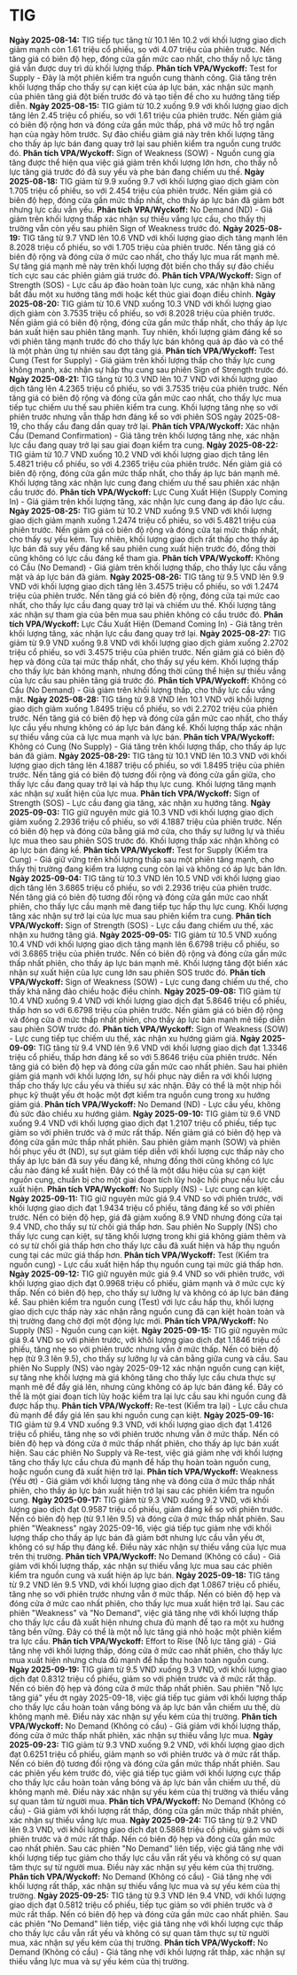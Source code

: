 # TIG

**Ngày 2025-08-14:** TIG tiếp tục tăng từ 10.1 lên 10.2 với khối lượng giao dịch giảm mạnh còn 1.61 triệu cổ phiếu, so với 4.07 triệu của phiên trước. Nến tăng giá có biên độ hẹp, đóng cửa gần mức cao nhất, cho thấy nỗ lực tăng giá vẫn được duy trì dù khối lượng thấp. **Phân tích VPA/Wyckoff:** Test for Supply - Đây là một phiên kiểm tra nguồn cung thành công. Giá tăng trên khối lượng thấp cho thấy sự cạn kiệt của áp lực bán, xác nhận sức mạnh của phiên tăng giá đột biến trước đó và tạo tiền đề cho xu hướng tăng tiếp diễn.
**Ngày 2025-08-15:** TIG giảm từ 10.2 xuống 9.9 với khối lượng giao dịch tăng lên 2.45 triệu cổ phiếu, so với 1.61 triệu của phiên trước. Nến giảm giá có biên độ rộng hơn và đóng cửa gần mức thấp, phá vỡ mức hỗ trợ ngắn hạn của ngày hôm trước. Sự đảo chiều giảm giá này trên khối lượng tăng cho thấy áp lực bán đang quay trở lại sau phiên kiểm tra nguồn cung trước đó. **Phân tích VPA/Wyckoff:** Sign of Weakness (SOW) - Nguồn cung gia tăng được thể hiện qua việc giá giảm trên khối lượng lớn hơn, cho thấy nỗ lực tăng giá trước đó đã suy yếu và phe bán đang chiếm ưu thế.
**Ngày 2025-08-18:** TIG giảm từ 9.9 xuống 9.7 với khối lượng giao dịch giảm còn 1.705 triệu cổ phiếu, so với 2.454 triệu của phiên trước. Nến giảm giá có biên độ hẹp, đóng cửa gần mức thấp nhất, cho thấy áp lực bán đã giảm bớt nhưng lực cầu vẫn yếu. **Phân tích VPA/Wyckoff:** No Demand (ND) - Giá giảm trên khối lượng thấp xác nhận sự thiếu vắng lực cầu, cho thấy thị trường vẫn còn yếu sau phiên Sign of Weakness trước đó.
**Ngày 2025-08-19:** TIG tăng từ 9.7 VND lên 10.6 VND với khối lượng giao dịch tăng mạnh lên 8.2028 triệu cổ phiếu, so với 1.705 triệu của phiên trước. Nến tăng giá có biên độ rộng và đóng cửa ở mức cao nhất, cho thấy lực mua rất mạnh mẽ. Sự tăng giá mạnh mẽ này trên khối lượng đột biến cho thấy sự đảo chiều tích cực sau các phiên giảm giá trước đó. **Phân tích VPA/Wyckoff:** Sign of Strength (SOS) - Lực cầu áp đảo hoàn toàn lực cung, xác nhận khả năng bắt đầu một xu hướng tăng mới hoặc kết thúc giai đoạn điều chỉnh.
**Ngày 2025-08-20:** TIG giảm từ 10.6 VND xuống 10.3 VND với khối lượng giao dịch giảm còn 3.7535 triệu cổ phiếu, so với 8.2028 triệu của phiên trước. Nến giảm giá có biên độ rộng, đóng cửa gần mức thấp nhất, cho thấy áp lực bán xuất hiện sau phiên tăng mạnh. Tuy nhiên, khối lượng giảm đáng kể so với phiên tăng mạnh trước đó cho thấy lực bán không quá áp đảo và có thể là một phản ứng tự nhiên sau đợt tăng giá. **Phân tích VPA/Wyckoff:** Test Cung (Test for Supply) - Giá giảm trên khối lượng thấp cho thấy lực cung không mạnh, xác nhận sự hấp thụ cung sau phiên Sign of Strength trước đó.
**Ngày 2025-08-21:** TIG tăng từ 10.3 VND lên 10.7 VND với khối lượng giao dịch tăng lên 4.2365 triệu cổ phiếu, so với 3.7535 triệu của phiên trước. Nến tăng giá có biên độ rộng và đóng cửa gần mức cao nhất, cho thấy lực mua tiếp tục chiếm ưu thế sau phiên kiểm tra cung. Khối lượng tăng nhẹ so với phiên trước nhưng vẫn thấp hơn đáng kể so với phiên SOS ngày 2025-08-19, cho thấy cầu đang dần quay trở lại. **Phân tích VPA/Wyckoff:** Xác nhận Cầu (Demand Confirmation) - Giá tăng trên khối lượng tăng nhẹ, xác nhận lực cầu đang quay trở lại sau giai đoạn kiểm tra cung.
**Ngày 2025-08-22:** TIG giảm từ 10.7 VND xuống 10.2 VND với khối lượng giao dịch tăng lên 5.4821 triệu cổ phiếu, so với 4.2365 triệu của phiên trước. Nến giảm giá có biên độ rộng, đóng cửa gần mức thấp nhất, cho thấy áp lực bán mạnh mẽ. Khối lượng tăng xác nhận lực cung đang chiếm ưu thế sau phiên xác nhận cầu trước đó. **Phân tích VPA/Wyckoff:** Lực Cung Xuất Hiện (Supply Coming In) - Giá giảm trên khối lượng tăng, xác nhận lực cung đang áp đảo lực cầu.
**Ngày 2025-08-25:** TIG giảm từ 10.2 VND xuống 9.5 VND với khối lượng giao dịch giảm mạnh xuống 1.2474 triệu cổ phiếu, so với 5.4821 triệu của phiên trước. Nến giảm giá có biên độ rộng và đóng cửa tại mức thấp nhất, cho thấy sự yếu kém. Tuy nhiên, khối lượng giao dịch rất thấp cho thấy áp lực bán đã suy yếu đáng kể sau phiên cung xuất hiện trước đó, đồng thời cũng không có lực cầu đáng kể tham gia. **Phân tích VPA/Wyckoff:** Không có Cầu (No Demand) - Giá giảm trên khối lượng thấp, cho thấy lực cầu vắng mặt và áp lực bán đã giảm.
**Ngày 2025-08-26:** TIG tăng từ 9.5 VND lên 9.9 VND với khối lượng giao dịch tăng lên 3.4575 triệu cổ phiếu, so với 1.2474 triệu của phiên trước. Nến tăng giá có biên độ rộng, đóng cửa tại mức cao nhất, cho thấy lực cầu đang quay trở lại và chiếm ưu thế. Khối lượng tăng xác nhận sự tham gia của bên mua sau phiên không có cầu trước đó. **Phân tích VPA/Wyckoff:** Lực Cầu Xuất Hiện (Demand Coming In) - Giá tăng trên khối lượng tăng, xác nhận lực cầu đang quay trở lại.
**Ngày 2025-08-27:** TIG giảm từ 9.9 VND xuống 9.8 VND với khối lượng giao dịch giảm xuống 2.2702 triệu cổ phiếu, so với 3.4575 triệu của phiên trước. Nến giảm giá có biên độ hẹp và đóng cửa tại mức thấp nhất, cho thấy sự yếu kém. Khối lượng thấp cho thấy lực bán không mạnh, nhưng đồng thời cũng thể hiện sự thiếu vắng của lực cầu sau phiên tăng giá trước đó. **Phân tích VPA/Wyckoff:** Không có Cầu (No Demand) - Giá giảm trên khối lượng thấp, cho thấy lực cầu vắng mặt.
**Ngày 2025-08-28:** TIG tăng từ 9.8 VND lên 10.1 VND với khối lượng giao dịch giảm xuống 1.8495 triệu cổ phiếu, so với 2.2702 triệu của phiên trước. Nến tăng giá có biên độ hẹp và đóng cửa gần mức cao nhất, cho thấy lực cầu yếu nhưng không có áp lực bán đáng kể. Khối lượng thấp xác nhận sự thiếu vắng của cả lực mua mạnh và lực bán. **Phân tích VPA/Wyckoff:** Không có Cung (No Supply) - Giá tăng trên khối lượng thấp, cho thấy áp lực bán đã giảm.
**Ngày 2025-08-29:** TIG tăng từ 10.1 VND lên 10.3 VND với khối lượng giao dịch tăng lên 4.1887 triệu cổ phiếu, so với 1.8495 triệu của phiên trước. Nến tăng giá có biên độ tương đối rộng và đóng cửa gần giữa, cho thấy lực cầu đang quay trở lại và hấp thụ lực cung. Khối lượng tăng mạnh xác nhận sự xuất hiện của lực mua. **Phân tích VPA/Wyckoff:** Sign of Strength (SOS) - Lực cầu đang gia tăng, xác nhận xu hướng tăng.
**Ngày 2025-09-03:** TIG giữ nguyên mức giá 10.3 VND với khối lượng giao dịch giảm xuống 2.2936 triệu cổ phiếu, so với 4.1887 triệu của phiên trước. Nến có biên độ hẹp và đóng cửa bằng giá mở cửa, cho thấy sự lưỡng lự và thiếu lực mua theo sau phiên SOS trước đó. Khối lượng thấp xác nhận không có áp lực bán đáng kể. **Phân tích VPA/Wyckoff:** Test for Supply (Kiểm tra Cung) - Giá giữ vững trên khối lượng thấp sau một phiên tăng mạnh, cho thấy thị trường đang kiểm tra lượng cung còn lại và không có áp lực bán lớn.
**Ngày 2025-09-04:** TIG tăng từ 10.3 VND lên 10.5 VND với khối lượng giao dịch tăng lên 3.6865 triệu cổ phiếu, so với 2.2936 triệu của phiên trước. Nến tăng giá có biên độ tương đối rộng và đóng cửa gần mức cao nhất phiên, cho thấy lực cầu mạnh mẽ đang tiếp tục hấp thụ lực cung. Khối lượng tăng xác nhận sự trở lại của lực mua sau phiên kiểm tra cung. **Phân tích VPA/Wyckoff:** Sign of Strength (SOS) - Lực cầu đang chiếm ưu thế, xác nhận xu hướng tăng giá.
**Ngày 2025-09-05:** TIG giảm từ 10.5 VND xuống 10.4 VND với khối lượng giao dịch tăng mạnh lên 6.6798 triệu cổ phiếu, so với 3.6865 triệu của phiên trước. Nến có biên độ rộng và đóng cửa gần mức thấp nhất phiên, cho thấy áp lực bán mạnh mẽ. Khối lượng tăng đột biến xác nhận sự xuất hiện của lực cung lớn sau phiên SOS trước đó. **Phân tích VPA/Wyckoff:** Sign of Weakness (SOW) - Lực cung đang chiếm ưu thế, cho thấy khả năng đảo chiều hoặc điều chỉnh.
**Ngày 2025-09-08:** TIG giảm từ 10.4 VND xuống 9.4 VND với khối lượng giao dịch đạt 5.8646 triệu cổ phiếu, thấp hơn so với 6.6798 triệu của phiên trước. Nến giảm giá có biên độ rộng và đóng cửa ở mức thấp nhất phiên, cho thấy áp lực bán mạnh mẽ tiếp diễn sau phiên SOW trước đó. **Phân tích VPA/Wyckoff:** Sign of Weakness (SOW) - Lực cung tiếp tục chiếm ưu thế, xác nhận xu hướng giảm giá.
**Ngày 2025-09-09:** TIG tăng từ 9.4 VND lên 9.6 VND với khối lượng giao dịch đạt 1.3346 triệu cổ phiếu, thấp hơn đáng kể so với 5.8646 triệu của phiên trước. Nến tăng giá có biên độ hẹp và đóng cửa gần mức cao nhất phiên. Sau hai phiên giảm giá mạnh với khối lượng lớn, sự hồi phục này diễn ra với khối lượng thấp cho thấy lực cầu yếu và thiếu sự xác nhận. Đây có thể là một nhịp hồi phục kỹ thuật yếu ớt hoặc một đợt kiểm tra nguồn cung trong xu hướng giảm giá. **Phân tích VPA/Wyckoff:** No Demand (ND) - Lực cầu yếu, không đủ sức đảo chiều xu hướng giảm.
**Ngày 2025-09-10:** TIG giảm từ 9.6 VND xuống 9.4 VND với khối lượng giao dịch đạt 1.2107 triệu cổ phiếu, tiếp tục giảm so với phiên trước và ở mức rất thấp. Nến giảm giá có biên độ hẹp và đóng cửa gần mức thấp nhất phiên. Sau phiên giảm mạnh (SOW) và phiên hồi phục yếu ớt (ND), sự sụt giảm tiếp diễn với khối lượng cực thấp này cho thấy áp lực bán đã suy yếu đáng kể, nhưng đồng thời cũng không có lực cầu nào đáng kể xuất hiện. Đây có thể là một dấu hiệu của sự cạn kiệt nguồn cung, chuẩn bị cho một giai đoạn tích lũy hoặc hồi phục nếu lực cầu xuất hiện. **Phân tích VPA/Wyckoff:** No Supply (NS) - Lực cung cạn kiệt.
**Ngày 2025-09-11:** TIG giữ nguyên mức giá 9.4 VND so với phiên trước, với khối lượng giao dịch đạt 1.9434 triệu cổ phiếu, tăng đáng kể so với phiên trước. Nến có biên độ hẹp, giá đã giảm xuống 8.9 VND nhưng đóng cửa tại 9.4 VND, cho thấy sự từ chối giá thấp hơn. Sau phiên No Supply (NS) cho thấy lực cung cạn kiệt, sự tăng khối lượng trong khi giá không giảm thêm và có sự từ chối giá thấp hơn cho thấy lực cầu đã xuất hiện và hấp thụ nguồn cung tại các mức giá thấp hơn. **Phân tích VPA/Wyckoff:** Test (Kiểm tra nguồn cung) - Lực cầu xuất hiện hấp thụ nguồn cung tại mức giá thấp hơn.
**Ngày 2025-09-12:** TIG giữ nguyên mức giá 9.4 VND so với phiên trước, với khối lượng giao dịch đạt 0.9968 triệu cổ phiếu, giảm mạnh và ở mức cực kỳ thấp. Nến có biên độ hẹp, cho thấy sự lưỡng lự và không có áp lực bán đáng kể. Sau phiên kiểm tra nguồn cung (Test) với lực cầu hấp thụ, khối lượng giao dịch cực thấp này xác nhận rằng nguồn cung đã cạn kiệt hoàn toàn và thị trường đang chờ đợi một động lực mới. **Phân tích VPA/Wyckoff:** No Supply (NS) - Nguồn cung cạn kiệt.
**Ngày 2025-09-15:** TIG giữ nguyên mức giá 9.4 VND so với phiên trước, với khối lượng giao dịch đạt 1.1846 triệu cổ phiếu, tăng nhẹ so với phiên trước nhưng vẫn ở mức thấp. Nến có biên độ hẹp (từ 9.3 lên 9.5), cho thấy sự lưỡng lự và cân bằng giữa cung và cầu. Sau phiên No Supply (NS) vào ngày 2025-09-12 xác nhận nguồn cung cạn kiệt, sự tăng nhẹ khối lượng mà giá không tăng cho thấy lực cầu chưa thực sự mạnh mẽ để đẩy giá lên, nhưng cũng không có áp lực bán đáng kể. Đây có thể là một giai đoạn tích lũy hoặc kiểm tra lại lực cầu sau khi nguồn cung đã được hấp thụ. **Phân tích VPA/Wyckoff:** Re-test (Kiểm tra lại) - Lực cầu chưa đủ mạnh để đẩy giá lên sau khi nguồn cung cạn kiệt.
**Ngày 2025-09-16:** TIG giảm từ 9.4 VND xuống 9.3 VND, với khối lượng giao dịch đạt 1.4126 triệu cổ phiếu, tăng nhẹ so với phiên trước nhưng vẫn ở mức thấp. Nến có biên độ hẹp và đóng cửa ở mức thấp nhất phiên, cho thấy áp lực bán xuất hiện. Sau các phiên No Supply và Re-test, việc giá giảm nhẹ với khối lượng tăng cho thấy lực cầu chưa đủ mạnh để hấp thụ hoàn toàn nguồn cung, hoặc nguồn cung đã xuất hiện trở lại. **Phân tích VPA/Wyckoff:** Weakness (Yếu ớt) - Giá giảm với khối lượng tăng nhẹ và đóng cửa ở mức thấp nhất phiên, cho thấy áp lực bán xuất hiện trở lại sau các phiên kiểm tra nguồn cung.
**Ngày 2025-09-17:** TIG giảm từ 9.3 VND xuống 9.2 VND, với khối lượng giao dịch đạt 0.9587 triệu cổ phiếu, giảm đáng kể so với phiên trước. Nến có biên độ hẹp (từ 9.1 lên 9.5) và đóng cửa ở mức thấp nhất phiên. Sau phiên "Weakness" ngày 2025-09-16, việc giá tiếp tục giảm nhẹ với khối lượng thấp cho thấy áp lực bán đã giảm bớt nhưng lực cầu vẫn yếu ớt, không có sự hấp thụ đáng kể. Điều này xác nhận sự thiếu vắng của lực mua trên thị trường. **Phân tích VPA/Wyckoff:** No Demand (Không có cầu) - Giá giảm với khối lượng thấp, xác nhận sự thiếu vắng lực mua sau các phiên kiểm tra nguồn cung và xuất hiện áp lực bán.
**Ngày 2025-09-18:** TIG tăng từ 9.2 VND lên 9.5 VND, với khối lượng giao dịch đạt 1.0867 triệu cổ phiếu, tăng nhẹ so với phiên trước nhưng vẫn ở mức thấp. Nến có biên độ hẹp và đóng cửa ở mức cao nhất phiên, cho thấy lực mua xuất hiện trở lại. Sau các phiên "Weakness" và "No Demand", việc giá tăng nhẹ với khối lượng thấp cho thấy lực cầu đã xuất hiện nhưng chưa đủ mạnh để tạo ra một xu hướng tăng bền vững. Đây có thể là một nỗ lực tăng giá nhỏ hoặc một phiên kiểm tra lực cầu. **Phân tích VPA/Wyckoff:** Effort to Rise (Nỗ lực tăng giá) - Giá tăng nhẹ với khối lượng thấp, đóng cửa ở mức cao nhất phiên, cho thấy lực mua xuất hiện nhưng chưa đủ mạnh để hấp thụ hoàn toàn nguồn cung.
**Ngày 2025-09-19:** TIG giảm từ 9.5 VND xuống 9.3 VND, với khối lượng giao dịch đạt 0.8312 triệu cổ phiếu, giảm so với phiên trước và ở mức rất thấp. Nến có biên độ hẹp và đóng cửa ở mức thấp nhất phiên. Sau phiên "Nỗ lực tăng giá" yếu ớt ngày 2025-09-18, việc giá tiếp tục giảm với khối lượng thấp cho thấy lực cầu hoàn toàn vắng bóng và áp lực bán vẫn chiếm ưu thế, dù không mạnh mẽ. Điều này xác nhận sự yếu kém của thị trường. **Phân tích VPA/Wyckoff:** No Demand (Không có cầu) - Giá giảm với khối lượng thấp, đóng cửa ở mức thấp nhất phiên, xác nhận sự thiếu vắng lực mua.
**Ngày 2025-09-23:** TIG giảm từ 9.3 VND xuống 9.2 VND, với khối lượng giao dịch đạt 0.6251 triệu cổ phiếu, giảm mạnh so với phiên trước và ở mức rất thấp. Nến có biên độ tương đối rộng và đóng cửa gần mức thấp nhất phiên. Sau các phiên yếu kém trước đó, việc giá tiếp tục giảm với khối lượng cực thấp cho thấy lực cầu hoàn toàn vắng bóng và áp lực bán vẫn chiếm ưu thế, dù không mạnh mẽ. Điều này xác nhận sự yếu kém của thị trường và thiếu vắng sự quan tâm từ người mua. **Phân tích VPA/Wyckoff:** No Demand (Không có cầu) - Giá giảm với khối lượng rất thấp, đóng cửa gần mức thấp nhất phiên, xác nhận sự thiếu vắng lực mua.
**Ngày 2025-09-24:** TIG tăng từ 9.2 VND lên 9.3 VND, với khối lượng giao dịch đạt 0.5868 triệu cổ phiếu, giảm so với phiên trước và ở mức rất thấp. Nến có biên độ hẹp và đóng cửa gần mức cao nhất phiên. Sau các phiên "No Demand" liên tiếp, việc giá tăng nhẹ với khối lượng tiếp tục giảm cho thấy lực cầu vẫn rất yếu và không có sự quan tâm thực sự từ người mua. Điều này xác nhận sự yếu kém của thị trường. **Phân tích VPA/Wyckoff:** No Demand (Không có cầu) - Giá tăng nhẹ với khối lượng rất thấp, xác nhận sự thiếu vắng lực mua và sự yếu kém của thị trường.
**Ngày 2025-09-25:** TIG tăng từ 9.3 VND lên 9.4 VND, với khối lượng giao dịch đạt 0.5812 triệu cổ phiếu, tiếp tục giảm so với phiên trước và ở mức rất thấp. Nến có biên độ hẹp và đóng cửa gần mức cao nhất phiên. Sau các phiên "No Demand" liên tiếp, việc giá tăng nhẹ với khối lượng cực thấp cho thấy lực cầu vẫn rất yếu và không có sự quan tâm thực sự từ người mua, xác nhận sự yếu kém của thị trường. **Phân tích VPA/Wyckoff:** No Demand (Không có cầu) - Giá tăng nhẹ với khối lượng rất thấp, xác nhận sự thiếu vắng lực mua và sự yếu kém của thị trường.

